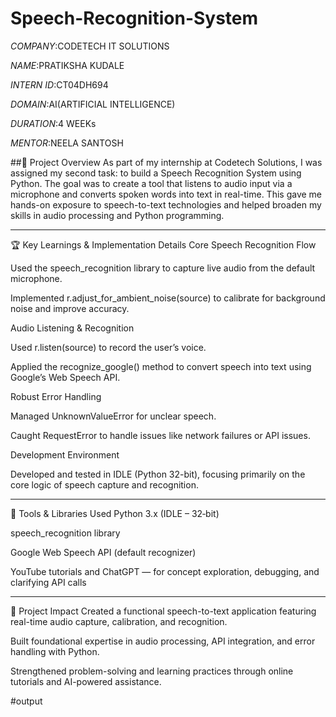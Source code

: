 # Speech-Recognition-System
*COMPANY*:CODETECH IT SOLUTIONS

*NAME*:PRATIKSHA KUDALE

*INTERN ID*:CT04DH694

*DOMAIN*:AI(ARTIFICIAL INTELLIGENCE)

*DURATION*:4 WEEKs

*MENTOR*:NEELA SANTOSH

##🚀 Project Overview
As part of my internship at Codetech Solutions, I was assigned my second task: to build a Speech Recognition System using Python. The goal was to create a tool that listens to audio input via a microphone and converts spoken words into text in real-time. This gave me hands-on exposure to speech-to-text technologies and helped broaden my skills in audio processing and Python programming.

---

🏆 Key Learnings & Implementation Details
Core Speech Recognition Flow


Used the speech_recognition library to capture live audio from the default microphone.

Implemented r.adjust_for_ambient_noise(source) to calibrate for background noise and improve accuracy.

Audio Listening & Recognition

Used r.listen(source) to record the user’s voice.

Applied the recognize_google() method to convert speech into text using Google’s Web Speech API.

Robust Error Handling

Managed UnknownValueError for unclear speech.

Caught RequestError to handle issues like network failures or API issues.

Development Environment

Developed and tested in IDLE (Python 32-bit), focusing primarily on the core logic of speech capture and recognition.

---

🧰 Tools & Libraries Used
Python 3.x (IDLE – 32‑bit)

speech_recognition library

Google Web Speech API (default recognizer)

YouTube tutorials and ChatGPT — for concept exploration, debugging, and clarifying API calls

---

🎯 Project Impact
Created a functional speech-to-text application featuring real-time audio capture, calibration, and recognition.

Built foundational expertise in audio processing, API integration, and error handling with Python.

Strengthened problem-solving and learning practices through online tutorials and AI-powered assistance.

#output
